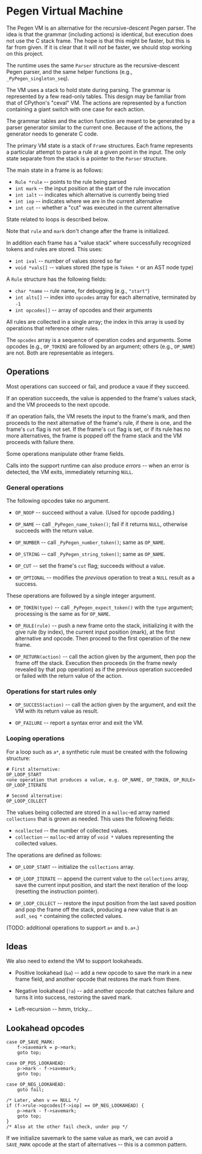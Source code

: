 Pegen Virtual Machine
=====================

The Pegen VM is an alternative for the recursive-descent Pegen parser.
The idea is that the grammar (including actions) is identical, but
execution does not use the C stack frame.  The hope is that this might
be faster, but this is far from given.  If it is clear that it will
*not* be faster, we should stop working on this project.

The runtime uses the same `Parser` structure as the recursive-descent
Pegen parser, and the same helper functions
(e.g., `_PyPegen_singleton_seq`).

The VM uses a stack to hold state during parsing.  The grammar is
represented by a few read-only tables.  This design may be familiar
from that of CPython's "ceval" VM.  The actions are represented by a
function containing a giant switch with one case for each action.

The grammar tables and the action function are meant to be generated
by a parser generator similar to the current one.  Because of the
actions, the generator needs to generate C code.

The primary VM state is a stack of `Frame` structures.  Each frame
represents a particular attempt to parse a rule at a given point in
the input.  The only state separate from the stack is a pointer to the
`Parser` structure.

The main state in a frame is as follows:

- `Rule *rule`   -- points to the rule being parsed
- `int mark`     -- the input position at the start of the rule invocation
- `int ialt`     -- indicates which alternative is currently being tried
- `int iop`      -- indicates where we are in the current alternative
- `int cut`      -- whether a "cut" was executed in the current alternative

State related to loops is described below.

Note that `rule` and `mark` don't change after the frame is initialized.

In addition each frame has a "value stack" where successfully
recognized tokens and rules are stored.  This uses:

- `int ival`     -- number of values stored so far
- `void *vals[]` -- values stored (the type is `Token *` or an AST node type)

A `Rule` structure has the following fields:

- `char *name`    -- rule name, for debugging (e.g., `"start"`)
- `int alts[]`    -- index into `opcodes` array for each alternative,
                     terminated by `-1`
- `int opcodes[]` -- array of opcodes and their arguments

All rules are collected in a single array; the index in this array
is used by operations that reference other rules.

The `opcodes` array is a sequence of operation codes and arguments.
Some opcodes (e.g., `OP_TOKEN`) are followed by an argument; others
(e.g., `OP_NAME`) are not.  Both are representable as integers.

Operations
----------

Most operations can succeed or fail, and produce a vaue if they
succeed.

If an operation succeeds, the value is appended to the frame's values
stack, and the VM proceeds to the next opcode.

If an operation fails, the VM resets the input to the frame's mark,
and then proceeds to the next alternative of the frame's rule, if
there is one, and the frame's `cut` flag is not set.  If the frame's
`cut` flag is set, or if its rule has no more alternatives, the frame
is popped off the frame stack and the VM proceeds with failure there.

Some operations manipulate other frame fields.

Calls into the support runtime can also produce *errors* -- when an
error is detected, the VM exits, immediately returning `NULL`.

### General operations

The following opcodes take no argument.

- `OP_NOOP` -- succeed without a value.  (Used for opcode padding.)

- `OP_NAME` -- call `_PyPegen_name_token()`; fail if it returns
  `NULL`, otherwise succeeds with the return value.

- `OP_NUMBER` -- call `_PyPegen_number_token()`; same as `OP_NAME`.

- `OP_STRING` -- call `_PyPegen_string_token()`; same as `OP_NAME`.

- `OP_CUT` -- set the frame's `cut` flag; succeeds without a value.

- `OP_OPTIONAL` -- modifies the *previous* operation to treat a `NULL`
  result as a success.

These operations are followed by a single integer argument.

- `OP_TOKEN(type)` -- call `_PyPegen_expect_token()` with the `type`
  argument; processing is the same as for `OP_NAME`.

- `OP_RULE(rule)` -- push a new frame onto the stack, initializing it
  with the give rule (by index), the current input position (mark),
  at the first alternative and opcode.  Then proceed to the first
  operation of the new frame.

- `OP_RETURN(action)` -- call the action given by the argument, then
  pop the frame off the stack.  Execution then proceeds (in the frame
  newly revealed by that pop operation) as if the previous operation
  succeeded or failed with the return value of the action.

### Operations for start rules only

- `OP_SUCCESS(action)` -- call the action given by the argument, and
  exit the VM with its return value as result.

- `OP_FAILURE` -- report a syntax error and exit the VM.

### Looping operations

For a loop such as `a*`, a synthetic rule must be created with the
following structure:

```
# First alternative:
OP_LOOP_START
<one operation that produces a value, e.g. OP_NAME, OP_TOKEN, OP_RULE>
OP_LOOP_ITERATE

# Second alternative:
OP_LOOP_COLLECT
```

The values being collected are stored in a `malloc`-ed array named
`collections` that is grown as needed.  This uses the following
fields:

- `ncollected` -- the number of collected values.
- `collection` -- `malloc`-ed array of `void *` values representing
  the collected values.

The operations are defined as follows:

- `OP_LOOP_START` -- initialize the `collections` array.

- `OP_LOOP_ITERATE` -- append the current value to the `collections`
  array, save the current input position, and start the next iteration
  of the loop (resetting the instruction pointer).

- `OP_LOOP_COLLECT` -- restore the input position from the last saved
  position and pop the frame off the stack, producing a new value that
  is an `asdl_seq *` containing the collected values.

(TODO: additional operations to support `a+` and `b.a+`.)

Ideas
-----

We also need to extend the VM to support lookaheads.

- Positive lookahead (`&a`) -- add a new opcode to save the mark in a
  new frame field, and another opcode that restores the mark from
  there.

- Negative lookahead (`!a`) -- add another opcode that catches failure
  and turns it into success, restoring the saved mark.

- Left-recursion -- hmm, tricky...

Lookahead opcodes
-----------------

```
case OP_SAVE_MARK:
    f->savemark = p->mark;
    goto top;

case OP_POS_LOOKAHEAD:
    p->mark - f->savemark;
    goto top;

case OP_NEG_LOOKAHEAD:
    goto fail;

/* Later, when v == NULL */
if (f->rule->opcodes[f->iop] == OP_NEG_LOOKAHEAD) {
    p->mark - f->savemark;
    goto top;
}
/* Also at the other fail check, under pop */
```

If we initialize savemark to the same value as mark, we can avoid a
`SAVE_MARK` opcode at the start of alternatives -- this is a common
pattern.
